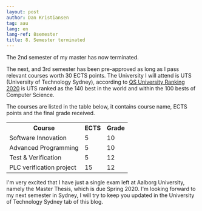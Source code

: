 ```yaml
---
layout: post
author: Dan Kristiansen
tag: aau
lang: en
lang-ref: 8semester
title: 8. Semester terminated
---
```


The 2nd semester of my master has now terminated. 

The next, and 3rd semester has been pre-approved as long as I pass relevant courses worth 30 ECTS points. The University I will attend is UTS (University of Technology Sydney), according to <a href="https://www.uts.edu.au/about/university/facts-figures-and-rankings/ratings-and-rankings">QS University Ranking 2020</a> is UTS ranked as the 140 best in the world and within the 100 bests of Computer Science. 

The courses are listed in the table below, it contains course name, ECTS points and the final grade received.

<table>
  <tr>
    <th>Course</th>
    <th>ECTS</th>
    <th>Grade</th> 
  </tr>
  <tr>
    <td>Software Innovation</td>
    <td>5</td> 
    <td>10</td> 
  </tr>
  <tr>
    <td>Advanced Programming</td>
    <td>5</td>
    <td>10</td> 
  </tr>
  <tr>
    <td>Test & Verification</td>
    <td>5</td> 
    <td>12</td> 
  </tr>
  <tr>
    <td>PLC verification project</td>
    <td>15</td> 
    <td>12</td>
  </tr>
</table>


I'm very excited that I have just a single exam left at Aalborg University, namely the Master Thesis, which is due Spring 2020. I'm looking forward to my next semester in Sydney, I will try to keep you updated in the University of Technology Sydney tab of this blog.
